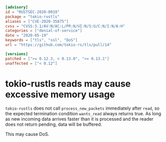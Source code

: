 ```toml
[advisory]
id = "RUSTSEC-2020-0019"
package = "tokio-rustls"
aliases = ["CVE-2020-35875"]
cvss = "CVSS:3.1/AV:N/AC:L/PR:N/UI:N/S:U/C:N/I:N/A:H"
categories = ["denial-of-service"]
date = "2020-05-19"
keywords = ["tls", "ssl", "DoS"]
url = "https://github.com/tokio-rs/tls/pull/14"

[versions]
patched = [">= 0.12.3, < 0.13.0", ">= 0.13.1"]
unaffected = ["< 0.12"]
```

# tokio-rustls reads may cause excessive memory usage

`tokio-rustls` does not call `process_new_packets` immediately after `read`,
so the expected termination condition `wants_read` always returns true.
As long as new incoming data arrives faster than it is processed
and the reader does not return pending, data will be buffered.

This may cause DoS.
